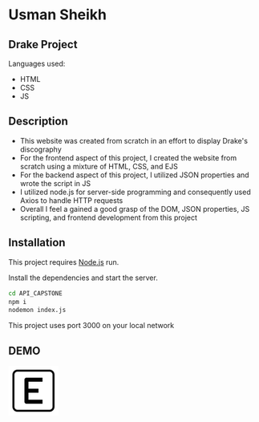 # Usman Sheikh
## Drake Project





Languages used:

- HTML
- CSS 
- JS 

## Description

- This website was created from scratch in an effort to display Drake's discography
- For the frontend aspect of this project, I created the website from scratch using a mixture of HTML, CSS, and EJS 
- For the backend aspect of this project, I utilized JSON properties and wrote the script in JS 
- I utilized node.js for server-side programming and consequently used Axios to handle HTTP requests 
- Overall I feel a gained a good grasp of the DOM, JSON properties, JS scripting, and frontend development from this project 


## Installation

This project requires [Node.js](https://nodejs.org/)  run.

Install the dependencies and start the server.

```sh
cd API_CAPSTONE
npm i
nodemon index.js
```

This project uses port 3000 on your local network 


## DEMO
[![Demo](https://github.com/usheikhh/DrakeProject/blob/main/public/explicitIcon.png)](https://github.com/usheikhh/DrakeProject/blob/main/DEMO2.mov)

